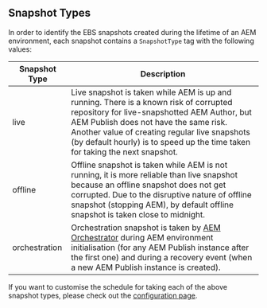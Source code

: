 Snapshot Types
--------------

In order to identify the EBS snapshots created during the lifetime of an AEM environment, each snapshot contains a `SnapshotType` tag with the following values:

| Snapshot Type | Description |
|---------------|-------------|
| live | Live snapshot is taken while AEM is up and running. There is a known risk of corrupted repository for live-snapshotted AEM Author, but AEM Publish does not have the same risk. Another value of creating regular live snapshots (by default hourly) is to speed up the time taken for taking the next snapshot. |
| offline | Offline snapshot is taken while AEM is not running, it is more reliable than live snapshot because an offline snapshot does not get corrupted. Due to the disruptive nature of offline snapshot (stopping AEM), by default offline snapshot is taken close to midnight. |
| orchestration | Orchestration snapshot is taken by [AEM Orchestrator](https://github.com/shinesolutions/aem-orchestrator) during AEM environment initialisation (for any AEM Publish instance after the first one) and during a recovery event (when a new AEM Publish instance is created). |

If you want to customise the schedule for taking each of the above snapshot types, please check out the [configuration page](https://github.com/shinesolutions/aem-aws-stack-builder/blob/master/docs/configuration.md).
